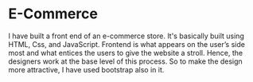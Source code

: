# E-Commerce
I have built a front end of an e-commerce store. It's basically built using HTML, Css, and JavaScript. Frontend is what appears on the user’s side most and what entices the users to give the website a stroll. Hence, the designers work at the base level of this process. So to make the design more attractive, I have used bootstrap also in it. 
